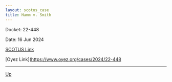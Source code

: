 ```yaml
---
layout: scotus_case
title: Hamm v. Smith
---
```


Docket: 22-448

Date: 16 Jun 2024

[SCOTUS Link](https://www.supremecourt.gov/opinions/23pdf/601us2r21_7648.pdf)

[Oyez Link](https://www.oyez.org/cases/2024/22-448

---

[Up](./README.md)